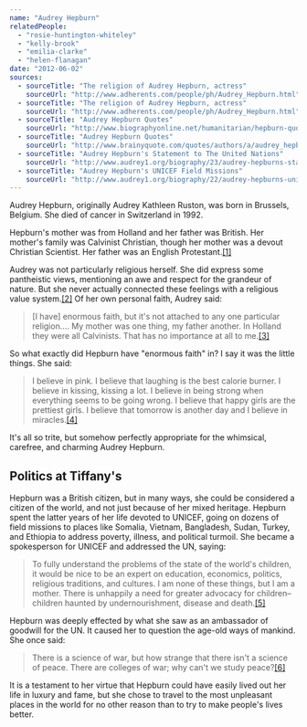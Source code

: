 ```yaml
---
name: "Audrey Hepburn"
relatedPeople:
  - "rosie-huntington-whiteley"
  - "kelly-brook"
  - "emilia-clarke"
  - "helen-flanagan"
date: "2012-06-02"
sources:
  - sourceTitle: "The religion of Audrey Hepburn, actress"
    sourceUrl: "http://www.adherents.com/people/ph/Audrey_Hepburn.html"
  - sourceTitle: "The religion of Audrey Hepburn, actress"
    sourceUrl: "http://www.adherents.com/people/ph/Audrey_Hepburn.html"
  - sourceTitle: "Audrey Hepburn Quotes"
    sourceUrl: "http://www.biographyonline.net/humanitarian/hepburn-quotes.html"
  - sourceTitle: "Audrey Hepburn Quotes"
    sourceUrl: "http://www.brainyquote.com/quotes/authors/a/audrey_hepburn.html"
  - sourceTitle: "Audrey Hepburn's Statement to The United Nations"
    sourceUrl: "http://www.audrey1.org/biography/23/audrey-hepburns-statement-to-the-united-nations"
  - sourceTitle: "Audrey Hepburn's UNICEF Field Missions"
    sourceUrl: "http://www.audrey1.org/biography/22/audrey-hepburns-unicef-field-missions"
---
```


Audrey Hepburn, originally Audrey Kathleen Ruston, was born in Brussels, Belgium. She died of cancer in Switzerland in 1992.

Hepburn's mother was from Holland and her father was British. Her mother's family was Calvinist Christian, though her mother was a devout Christian Scientist. Her father was an English Protestant.<a class="source-citation" href="http://www.adherents.com/people/ph/Audrey_Hepburn.html" title="The religion of Audrey Hepburn, actress">[1]</a>

Audrey was not particularly religious herself. She did express some pantheistic views, mentioning an awe and respect for the grandeur of nature. But she never actually connected these feelings with a religious value system.<a class="source-citation" href="http://www.adherents.com/people/ph/Audrey_Hepburn.html" title="The religion of Audrey Hepburn, actress">[2]</a> Of her own personal faith, Audrey said:

>[I have] enormous faith, but it's not attached to any one particular religion…. My mother was one thing, my father another. In Holland they were all Calvinists. That has no importance at all to me.<a class="source-citation" href="http://www.biographyonline.net/humanitarian/hepburn-quotes.html" title="Audrey Hepburn Quotes">[3]</a>

So what exactly did Hepburn have "enormous faith" in? I say it was the little things. She said:

>I believe in pink. I believe that laughing is the best calorie burner. I believe in kissing, kissing a lot. I believe in being strong when everything seems to be going wrong. I believe that happy girls are the prettiest girls. I believe that tomorrow is another day and I believe in miracles.<a class="source-citation" href="http://www.brainyquote.com/quotes/authors/a/audrey_hepburn.html" title="Audrey Hepburn Quotes">[4]</a>

It's all so trite, but somehow perfectly appropriate for the whimsical, carefree, and charming Audrey Hepburn.


## Politics at Tiffany's

Hepburn was a British citizen, but in many ways, she could be considered a citizen of the world, and not just because of her mixed heritage. Hepburn spent the latter years of her life devoted to UNICEF, going on dozens of field missions to places like Somalia, Vietnam, Bangladesh, Sudan, Turkey, and Ethiopia to address poverty, illness, and political turmoil. She became a spokesperson for UNICEF and addressed the UN, saying:

>To fully understand the problems of the state of the world's children, it would be nice to be an expert on education, economics, politics, religious traditions, and cultures. I am none of these things, but I am a mother. There is unhappily a need for greater advocacy for children–children haunted by undernourishment, disease and death.<a class="source-citation" href="http://www.audrey1.org/biography/23/audrey-hepburns-statement-to-the-united-nations" title="Audrey Hepburn&apos;s Statement to The United Nations">[5]</a>

Hepburn was deeply effected by what she saw as an ambassador of goodwill for the UN. It caused her to question the age-old ways of mankind. She once said:

>There is a science of war, but how strange that there isn't a science of peace. There are colleges of war; why can't we study peace?<a class="source-citation" href="http://www.audrey1.org/biography/22/audrey-hepburns-unicef-field-missions" title="Audrey Hepburn&apos;s UNICEF Field Missions">[6]</a>

It is a testament to her virtue that Hepburn could have easily lived out her life in luxury and fame, but she chose to travel to the most unpleasant places in the world for no other reason than to try to make people's lives better.